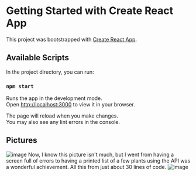 # Getting Started with Create React App

This project was bootstrapped with [Create React App](https://github.com/facebook/create-react-app).

## Available Scripts

In the project directory, you can run:

### `npm start`

Runs the app in the development mode.\
Open [http://localhost:3000](http://localhost:3000) to view it in your browser.

The page will reload when you make changes.\
You may also see any lint errors in the console.

## Pictures
![image](https://github.com/MikeJLeBlanc/FinalSemester/assets/113053540/a359241f-d6da-4f9a-8d49-19cc43854fd5)
Now, I know this picture isn't much, but I went from having a screen full of errors to having a printed list of a few plants using the API was a wonderful achievement.
All this from just about 30 lines of code.
![image](https://github.com/MikeJLeBlanc/FinalSemester/assets/113053540/5b89a53b-3844-4909-a374-43fdb3066cd9)


